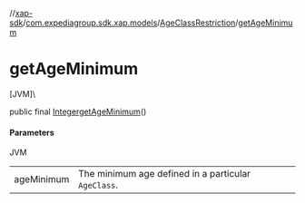 //[xap-sdk](../../../index.md)/[com.expediagroup.sdk.xap.models](../index.md)/[AgeClassRestriction](index.md)/[getAgeMinimum](get-age-minimum.md)

# getAgeMinimum

[JVM]\

public final [Integer](https://docs.oracle.com/javase/8/docs/api/java/lang/Integer.html)[getAgeMinimum](get-age-minimum.md)()

#### Parameters

JVM

| | |
|---|---|
| ageMinimum | The minimum age defined in a particular `AgeClass`. |
